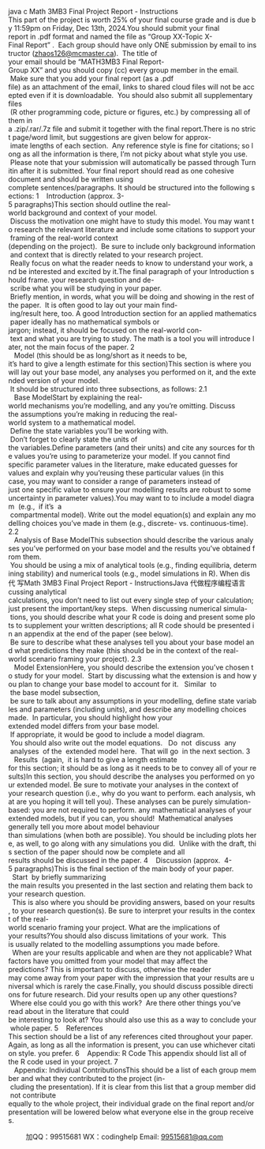 java c
Math 3MB3 Final Project Report - Instructions
This part of the project is worth 25% of your final course grade and is due by 11:59pm on Friday, Dec 13th, 2024.You should submit your final report in .pdf format and named the file as “Group XX-Topic X-Final Report” .  Each group should have only ONE submission by email to instructor (zhaos126@mcmaster.ca).  The title of your email should be “MATH3MB3 Final Report-Group XX” and you should copy (cc) every group member in the email.  Make sure that you add your final report (as a .pdf file) as an attachment of the email, links to shared cloud files will not be accepted even if it is downloadable.  You should also submit all supplementary files  (R other programming code, picture or figures, etc.) by compressing all of them in
a .zip/.rar/.7z file and submit it together with the final report.There is no strict page/word limit, but suggestions are given below for approx- imate lengths of each section.  Any reference style is fine for citations; so long as all the information is there, I’m not picky about what style you use.  Please note that your submission will automatically be passed through Turnitin after it is submitted.
Your final report should read as one cohesive document and should be written using complete sentences/paragraphs. It should be structured into the following sections:
1    Introduction (approx. 3-5 paragraphs)This section should outline the real-world background and context of your model.  Discuss the motivation one might have to study this model. You may want to research the relevant literature and include some citations to support your framing of the real-world context (depending on the project).  Be sure to include only background information and context that is directly related to your research project.  Really focus on what the reader needs to know to understand your work, and be interested and excited by it.The final paragraph of your Introduction should frame. your research question and de- scribe what you will be studying in your paper.  Briefly mention, in words, what you will be doing and showing in the rest of the paper.  It is often good to lay out your main find- ing/result here, too. A good Introduction section for an applied mathematics paper ideally has no mathematical symbols or jargon; instead, it should be focused on the real-world con- text and what you are trying to study. The math is a tool you will introduce later, not the main focus of the paper.
2    Model (this should be as long/short as it needs to be,
it’s hard to give a length estimate for this section)This section is where you will lay out your base model, any analyses you performed on it, and the extended version of your model.  It should be structured into three subsections, as follows:
2.1    Base ModelStart by explaining the real-world mechanisms you’re modelling, and any you’re omitting. Discuss the assumptions you’re making in reducing the real-world system to a mathematical model.  Define the state variables you’ll be working with.  Don’t forget to clearly state the units of the variables.Define parameters (and their units) and cite any sources for the values you’re using to parameterize your model. If you cannot find specific parameter values in the literature, make educated guesses for values and explain why you’reusing these particular values (in this case, you may want to consider a range of parameters instead of just one specific value to ensure your modelling results are robust to some uncertainty in parameter values).You may want to to include a model diagram  (e.g.,  if it’s  a  compartmental model). Write out the model equation(s) and explain any modelling choices you’ve made in them (e.g., discrete- vs. continuous-time).
2.2    Analysis of Base ModelThis subsection should describe the various analyses you’ve performed on your base model and the results you’ve obtained from them.  You should be using a mix of analytical tools (e.g., finding equilibria, determining stability) and numerical tools (e.g., model simulations in R). When dis代 写Math 3MB3 Final Project Report - InstructionsJava
代做程序编程语言cussing analytical calculations, you don’t need to list out every single step of your calculation; just present the important/key steps.  When discussing numerical simula- tions, you should describe what your R code is doing and present some plots to supplement your written descriptions; all R code should be presented in an appendix at the end of the paper (see below).  Be sure to describe what these analyses tell you about your base model and what predictions they make (this should be in the context of the real-world scenario framing your project).
2.3    Model ExtensionHere, you should describe the extension you’ve chosen to study for your model.  Start by discussing what the extension is and how you plan to change your base model to account for it.   Similar  to  the base model subsection,  be sure to talk about any assumptions in your modelling, define state variables and parameters (including units), and describe any modelling choices made.  In particular, you should highlight how your extended model differs from your base model.  If appropriate, it would be good to include a model diagram.  You should also write out the model equations.   Do  not  discuss  any  analyses  of the  extended model here.  That will go  in the next section.
3    Results  (again,  it is hard to give a length estimate for this section; it should be as long as it needs to be to convey all of your results)In this section, you should describe the analyses you performed on your extended model. Be sure to motivate your analyses in the context of your research question (i.e., why do you want to perform. each analysis, what are you hoping it will tell you). These analyses can be purely simulation-based: you are not required to perform. any mathematical analyses of your extended models, but if you can, you should!  Mathematical analyses generally tell you more about model behaviour than simulations (when both are possible). You should be including plots here, as well, to go along with any simulations you did.  Unlike with the draft, this section of the paper should now be complete and all results should be discussed in the paper.
4    Discussion (approx.  4-5 paragraphs)This is the final section of the main body of your paper.   Start  by briefly summarizing the main results you presented in the last section and relating them back to your research question.   This is also where you should be providing answers, based on your results, to your research question(s). Be sure to interpret your results in the context of the real-world scenario framing your project. What are the implications of your results?You should also discuss limitations of your work.  This is usually related to the modelling assumptions you made before.   When are your results applicable and when are they not applicable? What factors have you omitted from your model that may affect the predictions? This is important to discuss, otherwise the reader may come away from your paper with the impression that your results are universal which is rarely the case.Finally, you should discuss possible directions for future research. Did your results open up any other questions?  Where else could you go with this work?  Are there other things you’ve read about in the literature that could be interesting to look at? You should also use this as a way to conclude your whole paper.
5    References
This section should be a list of any references cited throughout your paper. Again, as long as all the information is present, you can use whichever citation style. you prefer.
6    Appendix: R Code
This appendix should list all of the R code used in your project.
7    Appendix: Individual ContributionsThis should be a list of each group member and what they contributed to the project (in- cluding the presentation). If it is clear from this list that a group member did not contribute equally to the whole project, their individual grade on the final report and/or presentation will be lowered below what everyone else in the group receives.

         
加QQ：99515681  WX：codinghelp  Email: 99515681@qq.com
